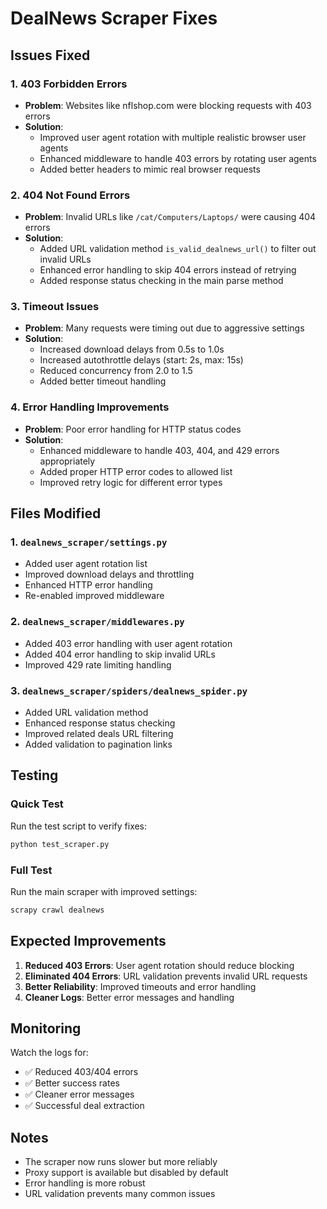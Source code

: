 # DealNews Scraper Fixes

## Issues Fixed

### 1. 403 Forbidden Errors
- **Problem**: Websites like nflshop.com were blocking requests with 403 errors
- **Solution**: 
  - Improved user agent rotation with multiple realistic browser user agents
  - Enhanced middleware to handle 403 errors by rotating user agents
  - Added better headers to mimic real browser requests

### 2. 404 Not Found Errors  
- **Problem**: Invalid URLs like `/cat/Computers/Laptops/` were causing 404 errors
- **Solution**:
  - Added URL validation method `is_valid_dealnews_url()` to filter out invalid URLs
  - Enhanced error handling to skip 404 errors instead of retrying
  - Added response status checking in the main parse method

### 3. Timeout Issues
- **Problem**: Many requests were timing out due to aggressive settings
- **Solution**:
  - Increased download delays from 0.5s to 1.0s
  - Increased autothrottle delays (start: 2s, max: 15s)
  - Reduced concurrency from 2.0 to 1.5
  - Added better timeout handling

### 4. Error Handling Improvements
- **Problem**: Poor error handling for HTTP status codes
- **Solution**:
  - Enhanced middleware to handle 403, 404, and 429 errors appropriately
  - Added proper HTTP error codes to allowed list
  - Improved retry logic for different error types

## Files Modified

### 1. `dealnews_scraper/settings.py`
- Added user agent rotation list
- Improved download delays and throttling
- Enhanced HTTP error handling
- Re-enabled improved middleware

### 2. `dealnews_scraper/middlewares.py`
- Added 403 error handling with user agent rotation
- Added 404 error handling to skip invalid URLs
- Improved 429 rate limiting handling

### 3. `dealnews_scraper/spiders/dealnews_spider.py`
- Added URL validation method
- Enhanced response status checking
- Improved related deals URL filtering
- Added validation to pagination links

## Testing

### Quick Test
Run the test script to verify fixes:
```bash
python test_scraper.py
```

### Full Test
Run the main scraper with improved settings:
```bash
scrapy crawl dealnews
```

## Expected Improvements

1. **Reduced 403 Errors**: User agent rotation should reduce blocking
2. **Eliminated 404 Errors**: URL validation prevents invalid URL requests
3. **Better Reliability**: Improved timeouts and error handling
4. **Cleaner Logs**: Better error messages and handling

## Monitoring

Watch the logs for:
- ✅ Reduced 403/404 errors
- ✅ Better success rates
- ✅ Cleaner error messages
- ✅ Successful deal extraction

## Notes

- The scraper now runs slower but more reliably
- Proxy support is available but disabled by default
- Error handling is more robust
- URL validation prevents many common issues
